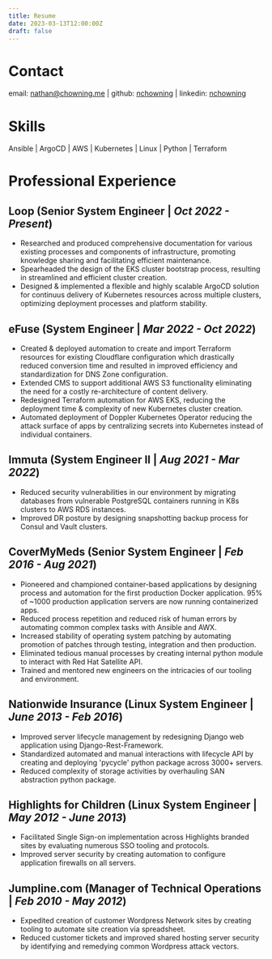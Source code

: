 ```yaml
---
title: Resume
date: 2023-03-13T12:00:00Z
draft: false
---
```


# Contact
email: nathan@chowning.me | github: [nchowning](https://github.com/nchowning) | linkedin: [nchowning](https://www.linkedin.com/in/nchowning)

# Skills

Ansible | ArgoCD | AWS | Kubernetes | Linux | Python | Terraform

# Professional Experience

## **Loop** (Senior System Engineer | *Oct 2022 - Present*)

- Researched and produced comprehensive documentation for various existing processes and components of infrastructure, promoting knowledge sharing and facilitating efficient maintenance.
- Spearheaded the design of the EKS cluster bootstrap process, resulting in streamlined and efficient cluster creation.
- Designed & implemented a flexible and highly scalable ArgoCD solution for continuus delivery of Kubernetes resources across multiple clusters, optimizing deployment processes and platform stability.

## **eFuse** (System Engineer | *Mar 2022 - Oct 2022*)

- Created & deployed automation to create and import Terraform resources for existing Cloudflare configuration which drastically reduced conversion time and resulted in improved efficiency and standardization for DNS Zone configuration.
- Extended CMS to support additional AWS S3 functionality eliminating the need for a costly re-architecture of content delivery.
- Redesigned Terraform automation for AWS EKS, reducing the deployment time & complexity of new Kubernetes cluster creation.
- Automated deployment of Doppler Kubernetes Operator reducing the attack surface of apps by centralizing secrets into Kubernetes instead of individual containers.

## **Immuta** (System Engineer II | *Aug 2021 - Mar 2022*)

- Reduced security vulnerabilities in our environment by migrating databases from vulnerable PostgreSQL containers running in K8s clusters to AWS RDS instances.
- Improved DR posture by designing snapshotting backup process for Consul and Vault clusters.

## **CoverMyMeds** (Senior System Engineer | *Feb 2016 - Aug 2021*)

- Pioneered and championed container-based applications by designing process and automation for the first production Docker application. 95% of ~1000 production application servers are now running containerized apps.
- Reduced process repetition and reduced risk of human errors by automating common complex tasks with Ansible and AWX.
- Increased stability of operating system patching by automating promotion of patches through testing, integration and then production.
- Eliminated tedious manual processes by creating internal python module to interact with Red Hat Satellite API.
- Trained and mentored new engineers on the intricacies of our tooling and environment.

## **Nationwide Insurance** (Linux System Engineer | *June 2013 - Feb 2016*)

- Improved server lifecycle management by redesigning Django web application using Django-Rest-Framework.
- Standardized automated and manual interactions with lifecycle API by creating and deploying 'pycycle' python package across 3000+ servers.
- Reduced complexity of storage activities by overhauling SAN abstraction python package.

## **Highlights for Children** (Linux System Engineer | *May 2012 - June 2013*)

- Facilitated Single Sign-on implementation across Highlights branded sites by evaluating numerous SSO tooling and protocols.
- Improved server security by creating automation to configure application firewalls on all servers.

## **Jumpline.com** (Manager of Technical Operations | *Feb 2010 - May 2012*)

- Expedited creation of customer Wordpress Network sites by creating tooling to automate site creation via spreadsheet.
- Reduced customer tickets and improved shared hosting server security by identifying and remedying common Wordpress attack vectors.
